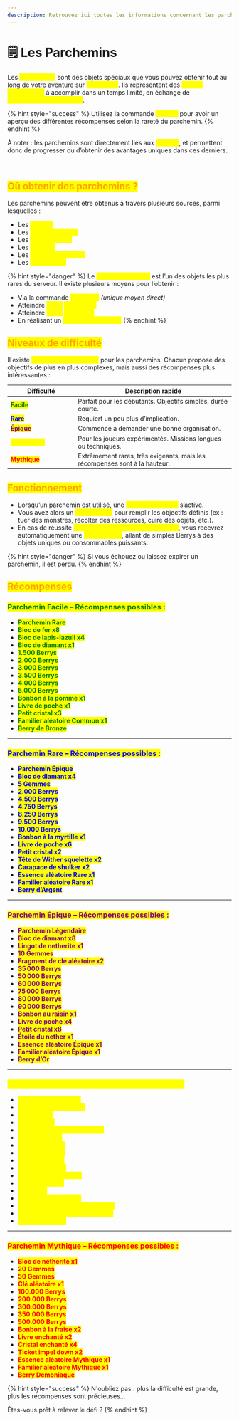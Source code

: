 ```yaml
---
description: Retrouvez ici toutes les informations concernant les parchemins
---
```


# 🗒️ Les Parchemins

Les <mark style="color:yellow;">**parchemins**</mark> sont des objets spéciaux que vous pouvez obtenir tout au long de votre aventure sur <mark style="color:yellow;">**MinePiece**</mark>. Ils représentent des <mark style="color:yellow;">**quêtes temporaires**</mark> à accomplir dans un temps limité, en échange de <mark style="color:yellow;">**récompenses exclusives**</mark>.

{% hint style="success" %}
Utilisez la commande <mark style="color:yellow;">**`/quests`**</mark> pour avoir un aperçu des différentes récompenses selon la rareté du parchemin.
{% endhint %}

À noter : les parchemins sont directement liés aux <mark style="color:yellow;">**métiers**</mark>, et permettent donc de progresser ou d’obtenir des avantages uniques dans ces derniers.

<figure><img src="../.gitbook/assets/Capture d’écran 2025-07-23 à 15.53.41.png" alt=""><figcaption></figcaption></figure>

## <mark style="color:orange;">Où obtenir des parchemins ?</mark>

Les parchemins peuvent être obtenus à travers plusieurs sources, parmi lesquelles :

* Les <mark style="color:yellow;">**métiers**</mark>&#x20;
* Les <mark style="color:yellow;">**paliers de votes**</mark>
* Les <mark style="color:yellow;">**caisses votes**</mark>
* Les <mark style="color:yellow;">**rewards**</mark>
* Les <mark style="color:yellow;">**caisses aventures**</mark>
* Les <mark style="color:yellow;">**parchemins**</mark>

{% hint style="danger" %}
Le <mark style="color:yellow;">**Contrat Mythique**</mark> est l’un des objets les plus rares du serveur. Il existe plusieurs moyens pour l’obtenir :

* Via la commande <mark style="color:yellow;">**`/boutique`**</mark> _(unique moyen direct)_
* Atteindre <mark style="color:yellow;">**`/jobs`**</mark> <mark style="color:yellow;">**niveau 170**</mark>
* Atteindre <mark style="color:yellow;">**`/pass`**</mark> <mark style="color:yellow;">**niveau 45**</mark>
* En réalisant un <mark style="color:yellow;">**Contrat Légendaire**</mark>
{% endhint %}

## <mark style="color:orange;">Niveaux de difficulté</mark>

Il existe <mark style="color:yellow;">**5 niveaux de difficulté**</mark> pour les parchemins. Chacun propose des objectifs de plus en plus complexes, mais aussi des récompenses plus intéressantes :

<table><thead><tr><th width="137.4921875">Difficulté</th><th>Description rapide</th></tr></thead><tbody><tr><td><mark style="color:green;"><strong>Facile</strong></mark></td><td>Parfait pour les débutants. Objectifs simples, durée courte.</td></tr><tr><td><mark style="color:blue;"><strong>Rare</strong></mark></td><td>Requiert un peu plus d’implication.</td></tr><tr><td><mark style="color:purple;"><strong>Épique</strong></mark></td><td>Commence à demander une bonne organisation.</td></tr><tr><td><mark style="color:yellow;"><strong>Légendaire</strong></mark></td><td>Pour les joueurs expérimentés. Missions longues ou techniques.</td></tr><tr><td><mark style="color:red;"><strong>Mythique</strong></mark></td><td>Extrêmement rares, très exigeants, mais les récompenses sont à la hauteur.</td></tr></tbody></table>

## <mark style="color:orange;">Fonctionnement</mark>

* Lorsqu’un parchemin est utilisé, une <mark style="color:yellow;">**quête temporaire**</mark> s’active.
* Vous avez alors un <mark style="color:yellow;">**temps limité**</mark> pour remplir les objectifs définis (ex : tuer des monstres, récolter des ressources, cuire des objets, etc.).
* En cas de réussite <mark style="color:yellow;">**avant l’expiration du temps imparti**</mark>, vous recevrez automatiquement une <mark style="color:yellow;">**récompense**</mark>, allant de simples Berrys à des objets uniques ou consommables puissants.

{% hint style="danger" %}
Si vous échouez ou laissez expirer un parchemin, il est perdu.
{% endhint %}

## <mark style="color:orange;">Récompenses</mark>

### <mark style="color:green;">Parchemin Facile – Récompenses possibles :</mark>

* <mark style="color:green;">**Parchemin Rare**</mark>
* <mark style="color:green;">**Bloc de fer x8**</mark>
* <mark style="color:green;">**Bloc de lapis-lazuli x4**</mark>
* <mark style="color:green;">**Bloc de diamant x1**</mark>
* <mark style="color:green;">**1.500 Berrys**</mark>
* <mark style="color:green;">**2.000 Berrys**</mark>
* <mark style="color:green;">**3.000 Berrys**</mark>
* <mark style="color:green;">**3.500 Berrys**</mark>
* <mark style="color:green;">**4.000 Berrys**</mark>
* <mark style="color:green;">**5.000 Berrys**</mark>
* <mark style="color:green;">**Bonbon à la pomme x1**</mark>
* <mark style="color:green;">**Livre de poche x1**</mark>
* <mark style="color:green;">**Petit cristal x3**</mark>
* <mark style="color:green;">**Familier aléatoire Commun x1**</mark>
* <mark style="color:green;">**Berry de Bronze**</mark>

***

### <mark style="color:blue;">Parchemin Rare – Récompenses possibles :</mark>&#x20;

* <mark style="color:blue;">**Parchemin Épique**</mark>
* <mark style="color:blue;">**Bloc de diamant x4**</mark>
* <mark style="color:blue;">**5 Gemmes**</mark>
* <mark style="color:blue;">**2.000 Berrys**</mark>
* <mark style="color:blue;">**4.500 Berrys**</mark>
* <mark style="color:blue;">**4.750 Berrys**</mark>
* <mark style="color:blue;">**8.250 Berrys**</mark>
* <mark style="color:blue;">**9.500 Berrys**</mark>
* <mark style="color:blue;">**10.000 Berrys**</mark>
* <mark style="color:blue;">**Bonbon à la myrtille x1**</mark>
* <mark style="color:blue;">**Livre de poche x6**</mark>
* <mark style="color:blue;">**Petit cristal x2**</mark>
* <mark style="color:blue;">**Tête de Wither squelette x2**</mark>
* <mark style="color:blue;">**Carapace de shulker x2**</mark>
* <mark style="color:blue;">**Essence aléatoire Rare x1**</mark>
* <mark style="color:blue;">**Familier aléatoire Rare x1**</mark>
* <mark style="color:blue;">**Berry d’Argent**</mark>

***

### <mark style="color:purple;">Parchemin Épique – Récompenses possibles :</mark>

* <mark style="color:purple;">**Parchemin Légendaire**</mark>
* <mark style="color:purple;">**Bloc de diamant x8**</mark>
* <mark style="color:purple;">**Lingot de netherite x1**</mark>
* <mark style="color:purple;">**10 Gemmes**</mark>
* <mark style="color:purple;">**Fragment de clé aléatoire x2**</mark>
* <mark style="color:purple;">**35 000 Berrys**</mark>
* <mark style="color:purple;">**50 000 Berrys**</mark>
* <mark style="color:purple;">**60 000 Berrys**</mark>
* <mark style="color:purple;">**75 000 Berrys**</mark>
* <mark style="color:purple;">**80 000 Berrys**</mark>
* <mark style="color:purple;">**90 000 Berrys**</mark>
* <mark style="color:purple;">**Bonbon au raisin x1**</mark>
* <mark style="color:purple;">**Livre de poche x4**</mark>
* <mark style="color:purple;">**Petit cristal x8**</mark>
* <mark style="color:purple;">**Étoile du nether x1**</mark>
* <mark style="color:purple;">**Essence aléatoire Épique x1**</mark>
* <mark style="color:purple;">**Familier aléatoire Épique x1**</mark>
* <mark style="color:purple;">**Berry d’Or**</mark>

***

### <mark style="color:yellow;">Parchemin Légendaire – Récompenses possibles :</mark>

* <mark style="color:yellow;">**Parchemin Mythique**</mark>
* <mark style="color:yellow;">**Lingot de netherite x4**</mark>
* <mark style="color:yellow;">**10 Gemmes**</mark>
* <mark style="color:yellow;">**20 Gemmes**</mark>
* <mark style="color:yellow;">**Fragment de clé aléatoire x8**</mark>
* <mark style="color:yellow;">**50.000 Berrys**</mark>
* <mark style="color:yellow;">**100.000 Berrys**</mark>
* <mark style="color:yellow;">**150.000 Berrys**</mark>
* <mark style="color:yellow;">**175.000 Berrys**</mark>
* <mark style="color:yellow;">**250.000 Berrys**</mark>
* <mark style="color:yellow;">**Bonbon à l’orange x2**</mark>
* <mark style="color:yellow;">**Livre ancien x3**</mark>
* <mark style="color:yellow;">**Cristal x6**</mark>
* <mark style="color:yellow;">**Ticket impel down x1**</mark>
* <mark style="color:yellow;">**Essence aléatoire Légendaire x1**</mark>
* <mark style="color:yellow;">**Familier aléatoire Légendaire x1**</mark>
* <mark style="color:yellow;">**Berry de Platine**</mark>

***

### <mark style="color:red;">Parchemin Mythique – Récompenses possibles :</mark>

* <mark style="color:red;">**Bloc de netherite x1**</mark>
* <mark style="color:red;">**20 Gemmes**</mark>
* <mark style="color:red;">**50 Gemmes**</mark>
* <mark style="color:red;">**Clé aléatoire x1**</mark>
* <mark style="color:red;">**100.000 Berrys**</mark>
* <mark style="color:red;">**200.000 Berrys**</mark>
* <mark style="color:red;">**300.000 Berrys**</mark>
* <mark style="color:red;">**350.000 Berrys**</mark>
* <mark style="color:red;">**500.000 Berrys**</mark>
* <mark style="color:red;">**Bonbon à la fraise x2**</mark>
* <mark style="color:red;">**Livre enchanté x2**</mark>
* <mark style="color:red;">**Cristal enchanté x4**</mark>
* <mark style="color:red;">**Ticket impel down x2**</mark>
* <mark style="color:red;">**Essence aléatoire Mythique x1**</mark>
* <mark style="color:red;">**Familier aléatoire Mythique x1**</mark>
* <mark style="color:red;">**Berry Démoniaque**</mark>

{% hint style="success" %}
N'oubliez pas : plus la difficulté est grande, plus les récompenses sont précieuses…&#x20;

Êtes-vous prêt à relever le défi ?
{% endhint %}
